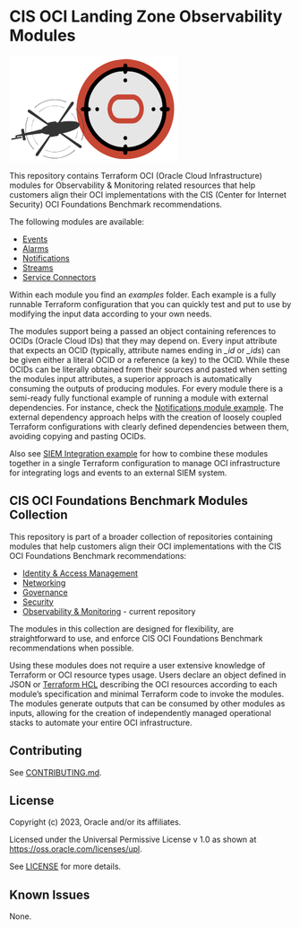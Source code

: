 # CIS OCI Landing Zone Observability Modules

![Landing Zone logo](./landing_zone_300.png)

This repository contains Terraform OCI (Oracle Cloud Infrastructure) modules for Observability & Monitoring related resources that help customers align their OCI implementations with the CIS (Center for Internet Security) OCI Foundations Benchmark recommendations.

The following modules are available:
- [Events](./events/)
- [Alarms](./alarms/)
- [Notifications](./notifications/)
- [Streams](./streams/)
- [Service Connectors](./service-connectors/)

Within each module you find an *examples* folder. Each example is a fully runnable Terraform configuration that you can quickly test and put to use by modifying the input data according to your own needs.  

The modules support being a passed an object containing references to OCIDs (Oracle Cloud IDs) that they may depend on. Every input attribute that expects an OCID (typically, attribute names ending in *_id* or *_ids*) can be given either a literal OCID or a reference (a key) to the OCID. While these OCIDs can be literally obtained from their sources and pasted when setting the modules input attributes, a superior approach is automatically consuming the outputs of producing modules. For every module there is a semi-ready fully functional example of running a module with external dependencies. For instance, check the [Notifications module example](./notifications/examples/external_dependency/). The external dependency approach helps with the creation of loosely coupled Terraform configurations with clearly defined dependencies between them, avoiding copying and pasting OCIDs.

Also see [SIEM Integration example](./examples/siem-integration/) for how to combine these modules together in a single Terraform configuration to manage OCI infrastructure for integrating logs and events to an external SIEM system.

## CIS OCI Foundations Benchmark Modules Collection

This repository is part of a broader collection of repositories containing modules that help customers align their OCI implementations with the CIS OCI Foundations Benchmark recommendations:
- [Identity & Access Management](https://github.com/oracle-quickstart/terraform-oci-cis-landing-zone-iam)
- [Networking](https://github.com/oracle-quickstart/terraform-oci-cis-landing-zone-networking)
- [Governance](https://github.com/oracle-quickstart/terraform-oci-cis-landing-zone-governance)
- [Security](https://github.com/oracle-quickstart/terraform-oci-cis-landing-zone-security)
- [Observability & Monitoring](https://github.com/oracle-quickstart/terraform-oci-cis-landing-zone-observability) - current repository

The modules in this collection are designed for flexibility, are straightforward to use, and enforce CIS OCI Foundations Benchmark recommendations when possible.

Using these modules does not require a user extensive knowledge of Terraform or OCI resource types usage. Users declare an object defined in JSON or [Terraform HCL](https://developer.hashicorp.com/terraform/language/syntax/configuration) describing the OCI resources according to each module’s specification and minimal Terraform code to invoke the modules. The modules generate outputs that can be consumed by other modules as inputs, allowing for the creation of independently managed operational stacks to automate your entire OCI infrastructure.

## Contributing
See [CONTRIBUTING.md](./CONTRIBUTING.md).

## License
Copyright (c) 2023, Oracle and/or its affiliates.

Licensed under the Universal Permissive License v 1.0 as shown at https://oss.oracle.com/licenses/upl.

See [LICENSE](./LICENSE) for more details.

## Known Issues
None.
